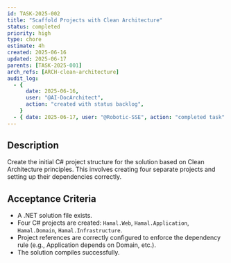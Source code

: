 ```yaml
---
id: TASK-2025-002
title: "Scaffold Projects with Clean Architecture"
status: completed
priority: high
type: chore
estimate: 4h
created: 2025-06-16
updated: 2025-06-17
parents: [TASK-2025-001]
arch_refs: [ARCH-clean-architecture]
audit_log:
  - {
      date: 2025-06-16,
      user: "@AI-DocArchitect",
      action: "created with status backlog",
    }
  - { date: 2025-06-17, user: "@Robotic-SSE", action: "completed task" }
---
```


## Description

Create the initial C# project structure for the solution based on Clean Architecture principles. This involves creating four separate projects and setting up their dependencies correctly.

## Acceptance Criteria

- A .NET solution file exists.
- Four C# projects are created: `Hamal.Web`, `Hamal.Application`, `Hamal.Domain`, `Hamal.Infrastructure`.
- Project references are correctly configured to enforce the dependency rule (e.g., Application depends on Domain, etc.).
- The solution compiles successfully.
